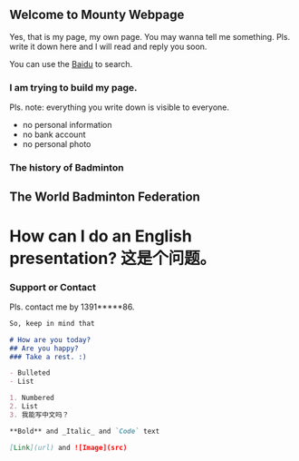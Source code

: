## Welcome to Mounty Webpage

Yes, that is my page, my own page. 
You may wanna tell me something. Pls. write it down here and I will read and reply you soon.

You can use the [Baidu](https://baidu.com) to search.


### I am trying to build my page. 

Pls. note: everything you write down is visible to everyone.
- no personal information
- no bank account
- no personal photo

### The history of Badminton
## The World Badminton Federation
# How can I do an English presentation? 这是个问题。


### Support or Contact

Pls. contact me by 1391*****86.

```markdown
So, keep in mind that

# How are you today?
## Are you happy?
### Take a rest. :)

- Bulleted
- List

1. Numbered
2. List
3. 我能写中文吗？

**Bold** and _Italic_ and `Code` text

[Link](url) and ![Image](src)
```